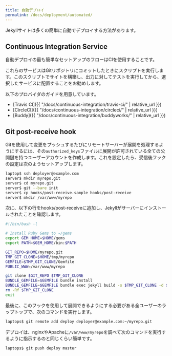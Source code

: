 ```yaml
---
title: 自動デプロイ
permalink: /docs/deployment/automated/
---
```

<!-- ---
title: Automated Deployment
permalink: /docs/deployment/automated/
--- -->

Jekyllサイトは多くの簡単に自動でデプロイする方法があります。

<!-- There are a number of ways to easily automate the deployment of a Jekyll site. -->

## Continuous Integration Service

自動デプロイの最も簡単なセットアップのフローはCIを使用することです。

<!-- One of the easiest ways to set up an automated deployment flow is by using a
CI. -->

これらのサービスはGitリポジトリにコミットしたときにスクリプトを実行します。このスクリプトでサイトを構築し、出力に対してテストを実行してから、選択したサービスに配置することをお勧めします。

<!-- These services run a script when there's a commit on your Git repository.
You might want this script to build the site, run tests over the output then deploy it to the
service of your choice.  -->

以下のプロバイダのガイドを用意しています。

<!-- We have guides for the following providers: -->

* [Travis CI]({{ "/docs/continuous-integration/travis-ci/" | relative_url }})
* [CircleCI]({{ "/docs/continuous-integration/circleci/" | relative_url }})
* [Buddy]({{ "/docs/continuous-integration/buddyworks/" | relative_url }})

<!-- * [Travis CI](/docs/continuous-integration/travis-ci/)
* [CircleCI](/docs/continuous-integration/circleci/)
* [Buddy](/docs/continuous-integration/buddyworks/) -->

## Git post-receive hook

Gitを使用して変更をプッシュするたびにリモートサーバーが展開を処理するようにするには、その`authorized_keys`ファイルに展開が許可されている全ての公開鍵を持つユーザーアカウントを作成します。これを設定したら、受信後フックの設定は次のようセットアップします。

<!-- To have a remote server handle the deploy for you every time you push changes using Git, you can create a user account which has all the public keys that are authorized to deploy in its `authorized_keys` file. With that in place, setting up the post-receive hook is done as follows: -->

```sh
laptop$ ssh deployer@example.com
server$ mkdir myrepo.git
server$ cd myrepo.git
server$ git --bare init
server$ cp hooks/post-receive.sample hooks/post-receive
server$ mkdir /var/www/myrepo
```

次に、以下の行をhooks/post-receiveに追加し、Jekyllがサーバーにインストールされたことを確認します。

<!-- Next, add the following lines to hooks/post-receive and be sure Jekyll is
installed on the server: -->

```bash
#!/bin/bash -l

# Install Ruby Gems to ~/gems
export GEM_HOME=$HOME/gems
export PATH=$GEM_HOME/bin:$PATH

GIT_REPO=$HOME/myrepo.git
TMP_GIT_CLONE=$HOME/tmp/myrepo
GEMFILE=$TMP_GIT_CLONE/Gemfile
PUBLIC_WWW=/var/www/myrepo

git clone $GIT_REPO $TMP_GIT_CLONE
BUNDLE_GEMFILE=$GEMFILE bundle install
BUNDLE_GEMFILE=$GEMFILE bundle exec jekyll build -s $TMP_GIT_CLONE -d $PUBLIC_WWW
rm -Rf $TMP_GIT_CLONE
exit
```

最後に、このフックを使用して展開できるようにする必要がある全ユーザーのラップトップで、次のコマンドを実行します。

<!-- Finally, run the following command on any users laptop that needs to be able to
deploy using this hook: -->

```sh
laptops$ git remote add deploy deployer@example.com:~/myrepo.git
```

デプロイは、nginxやApacheに`/var/www/myrepo`を調べて次のコマンドを実行するように指示するのと同じくらい簡単です。

<!-- Deploying is now as easy as telling nginx or Apache to look at
`/var/www/myrepo` and running the following: -->

```sh
laptops$ git push deploy master
```
